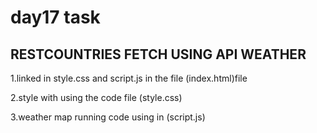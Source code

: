 # day17 task

## **RESTCOUNTRIES FETCH USING API WEATHER**

1.linked in style.css and script.js  in the file (index.html)file

2.style with using the code file (style.css)

3.weather map running code using in (script.js)